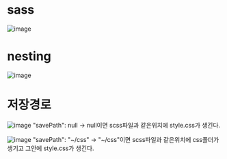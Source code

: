 # sass

![image](https://github.com/sinchangun/sass/assets/145514301/996285cd-e80d-4312-b5f5-424f605a911c)

# nesting
![image](https://github.com/sinchangun/sass/assets/145514301/46936091-2f3d-4204-a918-d90be4f8c753)

# 저장경로
![image](https://github.com/sinchangun/sass/assets/145514301/edf74f5d-34df-49c4-abab-5d8264a596b7)
"savePath": null -> null이면 scss파일과 같은위치에 style.css가 생긴다.

![image](https://github.com/sinchangun/sass/assets/145514301/041191ce-8de0-415d-9b86-5148c8a7620a)
"savePath": "~/css" -> "~/css"이면 scss파일과 같은위치에 css폴더가생기고 그안에 style.css가 생긴다.
